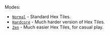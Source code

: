 Modes:
- [`Normal`](https://valgoboi.github.io/HexTiles/normal.html) - Standard Hex Tiles.
- [`Hardcore`](https://valgoboi.github.io/HexTiles/hardcore.html) - Much harder version of Hex Tiles.
- [`Zen`](https://valgoboi.github.io/HexTiles/zen.html) - Much easier Hex Tiles, for casual play.